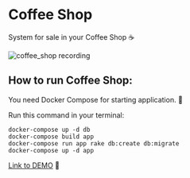 # Coffee Shop

System for sale in your Coffee Shop :coffee:

![coffee_shop recording](https://image.ibb.co/cBww8v/Peek_2017_03_19_12_02.gif)

## How to run Coffee Shop: 

You need Docker Compose for starting application. :rocket:

Run this command in your terminal:


```shell
docker-compose up -d db
docker-compose build app
docker-compose run app rake db:create db:migrate
docker-compose up -d app
```

[Link to DEMO](http://coffee-shop.toel.ru) :herb:
